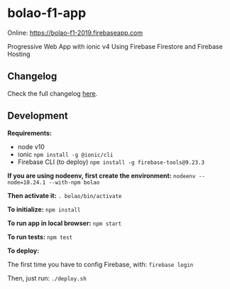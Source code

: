 # bolao-f1-app

Online: https://bolao-f1-2019.firebaseapp.com

Progressive Web App with ionic v4
Using Firebase Firestore and Firebase Hosting

## Changelog

Check the full changelog [here](CHANGELOG.md).

## Development

**Requirements:**
- node v10
- ionic `npm install -g @ionic/cli`
- Firebase CLI (to deploy) `npm install -g firebase-tools@9.23.3`

**If you are using nodeenv, first create the environment:**
`nodeenv --node=10.24.1 --with-npm bolao`

**Then activate it:**
`. bolao/bin/activate`

**To initialize:**
`npm install`

**To run app in local browser:**
`npm start`

**To run tests:**
`npm test`

**To deploy:**

The first time you have to config Firebase, with:
`firebase login`

Then, just run:
`./deploy.sh`
